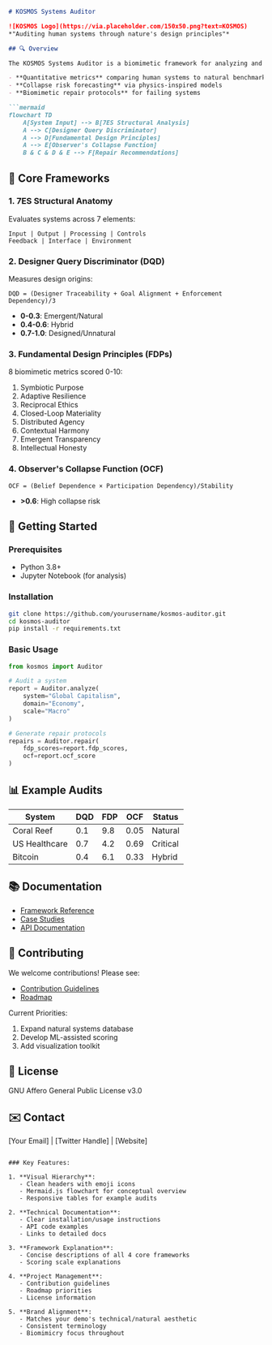 ```markdown
# KOSMOS Systems Auditor

![KOSMOS Logo](https://via.placeholder.com/150x50.png?text=KOSMOS)  
*"Auditing human systems through nature's design principles"*

## 🔍 Overview

The KOSMOS Systems Auditor is a biomimetic framework for analyzing and scoring complex systems (economic, political, technological, or ecological) against nature's 3.8 billion years of evolutionary wisdom. It provides:

- **Quantitative metrics** comparing human systems to natural benchmarks
- **Collapse risk forecasting** via physics-inspired models
- **Biomimetic repair protocols** for failing systems

```mermaid
flowchart TD
    A[System Input] --> B[7ES Structural Analysis]
    A --> C[Designer Query Discriminator]
    A --> D[Fundamental Design Principles]
    A --> E[Observer's Collapse Function]
    B & C & D & E --> F[Repair Recommendations]
```

## 🌿 Core Frameworks

### 1. 7ES Structural Anatomy
Evaluates systems across 7 elements:
```
Input | Output | Processing | Controls 
Feedback | Interface | Environment
```

### 2. Designer Query Discriminator (DQD)
Measures design origins:
```
DQD = (Designer Traceability + Goal Alignment + Enforcement Dependency)/3
```
- **0-0.3**: Emergent/Natural  
- **0.4-0.6**: Hybrid  
- **0.7-1.0**: Designed/Unnatural

### 3. Fundamental Design Principles (FDPs)
8 biomimetic metrics scored 0-10:
1. Symbiotic Purpose  
2. Adaptive Resilience  
3. Reciprocal Ethics  
4. Closed-Loop Materiality  
5. Distributed Agency  
6. Contextual Harmony  
7. Emergent Transparency  
8. Intellectual Honesty  

### 4. Observer's Collapse Function (OCF)
```
OCF = (Belief Dependence × Participation Dependency)/Stability
```
- **>0.6**: High collapse risk

## 🚀 Getting Started

### Prerequisites
- Python 3.8+
- Jupyter Notebook (for analysis)

### Installation
```bash
git clone https://github.com/yourusername/kosmos-auditor.git
cd kosmos-auditor
pip install -r requirements.txt
```

### Basic Usage
```python
from kosmos import Auditor

# Audit a system
report = Auditor.analyze(
    system="Global Capitalism",
    domain="Economy",
    scale="Macro"
)

# Generate repair protocols
repairs = Auditor.repair(
    fdp_scores=report.fdp_scores,
    ocf=report.ocf_score
)
```

## 📊 Example Audits

| System            | DQD  | FDP  | OCF  | Status          |
|-------------------|------|------|------|-----------------|
| Coral Reef        | 0.1  | 9.8  | 0.05 | Natural         |
| US Healthcare     | 0.7  | 4.2  | 0.69 | Critical        |
| Bitcoin           | 0.4  | 6.1  | 0.33 | Hybrid          |

## 📚 Documentation

- [Framework Reference](docs/reference.md)
- [Case Studies](docs/case_studies.md)
- [API Documentation](docs/api.md)

## 🌱 Contributing

We welcome contributions! Please see:
- [Contribution Guidelines](CONTRIBUTING.md)
- [Roadmap](docs/roadmap.md)

Current Priorities:
1. Expand natural systems database
2. Develop ML-assisted scoring
3. Add visualization toolkit

## 📜 License
GNU Affero General Public License v3.0

## ✉️ Contact
[Your Email] | [Twitter Handle] | [Website]
```

### Key Features:

1. **Visual Hierarchy**:
   - Clean headers with emoji icons
   - Mermaid.js flowchart for conceptual overview
   - Responsive tables for example audits

2. **Technical Documentation**:
   - Clear installation/usage instructions
   - API code examples
   - Links to detailed docs

3. **Framework Explanation**:
   - Concise descriptions of all 4 core frameworks
   - Scoring scale explanations

4. **Project Management**:
   - Contribution guidelines
   - Roadmap priorities
   - License information

5. **Brand Alignment**:
   - Matches your demo's technical/natural aesthetic
   - Consistent terminology
   - Biomimicry focus throughout
